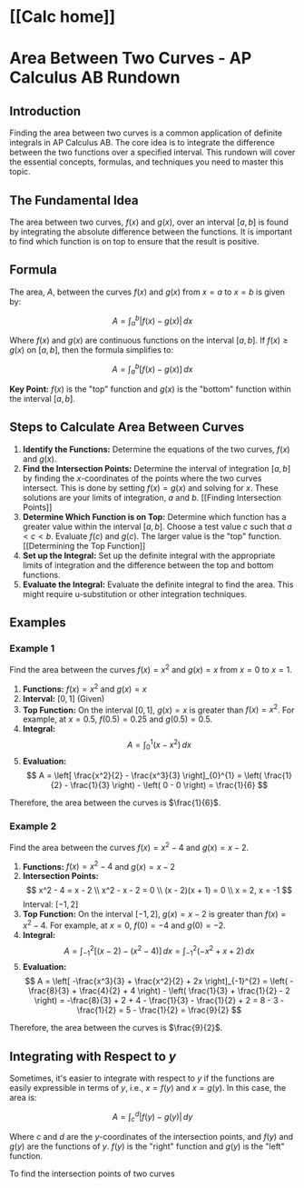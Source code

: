 # [[Calc home]]
# Area Between Two Curves - AP Calculus AB Rundown

## Introduction

Finding the area between two curves is a common application of definite integrals in AP Calculus AB. The core idea is to integrate the difference between the two functions over a specified interval. This rundown will cover the essential concepts, formulas, and techniques you need to master this topic.

## The Fundamental Idea

The area between two curves, $f(x)$ and $g(x)$, over an interval $[a, b]$ is found by integrating the absolute difference between the functions.  It is important to find which function is on top to ensure that the result is positive.

## Formula

The area, $A$, between the curves $f(x)$ and $g(x)$ from $x = a$ to $x = b$ is given by:

$$
A = \int_{a}^{b} |f(x) - g(x)| \, dx
$$

Where $f(x)$ and $g(x)$ are continuous functions on the interval $[a, b]$.  If $f(x) \geq g(x)$ on $[a, b]$, then the formula simplifies to:

$$
A = \int_{a}^{b} [f(x) - g(x)] \, dx
$$

**Key Point:** $f(x)$ is the "top" function and $g(x)$ is the "bottom" function within the interval $[a, b]$.

## Steps to Calculate Area Between Curves

1.  **Identify the Functions:** Determine the equations of the two curves, $f(x)$ and $g(x)$.
2.  **Find the Intersection Points:** Determine the interval of integration $[a, b]$ by finding the $x$-coordinates of the points where the two curves intersect. This is done by setting $f(x) = g(x)$ and solving for $x$. These solutions are your limits of integration, $a$ and $b$.  [[Finding Intersection Points]]
3.  **Determine Which Function is on Top:** Determine which function has a greater value within the interval $[a, b]$.  Choose a test value $c$ such that $a < c < b$.  Evaluate $f(c)$ and $g(c)$.  The larger value is the "top" function.  [[Determining the Top Function]]
4.  **Set up the Integral:** Set up the definite integral with the appropriate limits of integration and the difference between the top and bottom functions.
5.  **Evaluate the Integral:** Evaluate the definite integral to find the area.  This might require u-substitution or other integration techniques.

## Examples

### Example 1

Find the area between the curves $f(x) = x^2$ and $g(x) = x$ from $x = 0$ to $x = 1$.

1.  **Functions:**  $f(x) = x^2$ and $g(x) = x$
2.  **Interval:** $[0, 1]$ (Given)
3.  **Top Function:** On the interval $[0, 1]$, $g(x) = x$ is greater than $f(x) = x^2$. For example, at $x = 0.5$, $f(0.5) = 0.25$ and $g(0.5) = 0.5$.
4.  **Integral:**
    $$
    A = \int_{0}^{1} (x - x^2) \, dx
    $$
5.  **Evaluation:**
    $$
    A = \left[ \frac{x^2}{2} - \frac{x^3}{3} \right]_{0}^{1} = \left( \frac{1}{2} - \frac{1}{3} \right) - \left( 0 - 0 \right) = \frac{1}{6}
    $$

Therefore, the area between the curves is $\frac{1}{6}$.

### Example 2

Find the area between the curves $f(x) = x^2 - 4$ and $g(x) = x - 2$.

1.  **Functions:** $f(x) = x^2 - 4$ and $g(x) = x - 2$
2.  **Intersection Points:**
    $$
    x^2 - 4 = x - 2 \\
    x^2 - x - 2 = 0 \\
    (x - 2)(x + 1) = 0 \\
    x = 2, x = -1
    $$
    Interval: $[-1, 2]$
3.  **Top Function:** On the interval $[-1, 2]$, $g(x) = x - 2$ is greater than $f(x) = x^2 - 4$. For example, at $x = 0$, $f(0) = -4$ and $g(0) = -2$.
4.  **Integral:**
    $$
    A = \int_{-1}^{2} [(x - 2) - (x^2 - 4)] \, dx = \int_{-1}^{2} (-x^2 + x + 2) \, dx
    $$
5.  **Evaluation:**
    $$
    A = \left[ -\frac{x^3}{3} + \frac{x^2}{2} + 2x \right]_{-1}^{2} = \left( -\frac{8}{3} + \frac{4}{2} + 4 \right) - \left( \frac{1}{3} + \frac{1}{2} - 2 \right) = -\frac{8}{3} + 2 + 4 - \frac{1}{3} - \frac{1}{2} + 2 = 8 - 3 - \frac{1}{2} = 5 - \frac{1}{2} = \frac{9}{2}
    $$

Therefore, the area between the curves is $\frac{9}{2}$.

## Integrating with Respect to $y$

Sometimes, it's easier to integrate with respect to $y$ if the functions are easily expressible in terms of $y$, i.e., $x = f(y)$ and $x = g(y)$. In this case, the area is:

$$
A = \int_{c}^{d} |f(y) - g(y)| \, dy
$$

Where $c$ and $d$ are the $y$-coordinates of the intersection points, and $f(y)$ and $g(y)$ are the functions of $y$.  $f(y)$ is the "right" function and $g(y)$ is the "left" function.



To find the intersection points of two curves